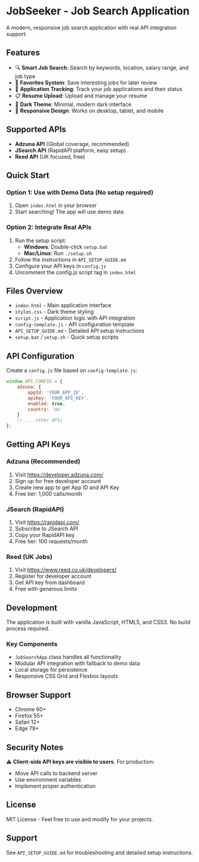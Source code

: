 # JobSeeker - Job Search Application

A modern, responsive job search application with real API integration support.

## Features

- 🔍 **Smart Job Search**: Search by keywords, location, salary range, and job type
- 💾 **Favorites System**: Save interesting jobs for later review
- 📄 **Application Tracking**: Track your job applications and their status
- 📋 **Resume Upload**: Upload and manage your resume
- 🌙 **Dark Theme**: Minimal, modern dark interface
- 📱 **Responsive Design**: Works on desktop, tablet, and mobile

## Supported APIs

- **Adzuna API** (Global coverage, recommended)
- **JSearch API** (RapidAPI platform, easy setup)
- **Reed API** (UK focused, free)

## Quick Start

### Option 1: Use with Demo Data (No setup required)
1. Open `index.html` in your browser
2. Start searching! The app will use demo data

### Option 2: Integrate Real APIs
1. Run the setup script:
   - **Windows**: Double-click `setup.bat`
   - **Mac/Linux**: Run `./setup.sh`
2. Follow the instructions in `API_SETUP_GUIDE.md`
3. Configure your API keys in `config.js`
4. Uncomment the config.js script tag in `index.html`

## Files Overview

- `index.html` - Main application interface
- `styles.css` - Dark theme styling
- `script.js` - Application logic with API integration
- `config-template.js` - API configuration template
- `API_SETUP_GUIDE.md` - Detailed API setup instructions
- `setup.bat` / `setup.sh` - Quick setup scripts

## API Configuration

Create a `config.js` file based on `config-template.js`:

```javascript
window.API_CONFIG = {
    adzuna: {
        appId: 'YOUR_APP_ID',
        apiKey: 'YOUR_API_KEY',
        enabled: true,
        country: 'us'
    }
    // ... other APIs
};
```

## Getting API Keys

### Adzuna (Recommended)
1. Visit https://developer.adzuna.com/
2. Sign up for free developer account
3. Create new app to get App ID and API Key
4. Free tier: 1,000 calls/month

### JSearch (RapidAPI)
1. Visit https://rapidapi.com/
2. Subscribe to JSearch API
3. Copy your RapidAPI key
4. Free tier: 100 requests/month

### Reed (UK Jobs)
1. Visit https://www.reed.co.uk/developers/
2. Register for developer account
3. Get API key from dashboard
4. Free with generous limits

## Development

The application is built with vanilla JavaScript, HTML5, and CSS3. No build process required.

### Key Components
- `JobSearchApp` class handles all functionality
- Modular API integration with fallback to demo data
- Local storage for persistence
- Responsive CSS Grid and Flexbox layouts

## Browser Support

- Chrome 60+
- Firefox 55+
- Safari 12+
- Edge 79+

## Security Notes

⚠️ **Client-side API keys are visible to users**. For production:
- Move API calls to backend server
- Use environment variables
- Implement proper authentication

## License

MIT License - Feel free to use and modify for your projects.

## Support

See `API_SETUP_GUIDE.md` for troubleshooting and detailed setup instructions.
